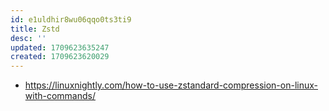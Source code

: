 ```yaml
---
id: e1uldhir8wu06qqo0ts3ti9
title: Zstd
desc: ''
updated: 1709623635247
created: 1709623620029
---
```


- https://linuxnightly.com/how-to-use-zstandard-compression-on-linux-with-commands/